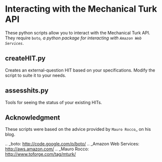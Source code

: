 Interacting with the Mechanical Turk API
========================================

These python scripts allow you to interact with the Mechanical Turk API. They
require `boto`_, a python package for interacting with `Amazon Web Services`_.

createHIT.py
------------

Creates an external-question HIT based on your specifications. Modify the script to suite it to your needs.

assesshits.py
------------

Tools for seeing the status of your existing HITs.

Acknowledgment
--------------

These scripts were based on the advice provided by `Mauro Rocco`_ on his blog.


.. _boto: http://code.google.com/p/boto/
.. _Amazon Web Services: http://aws.amazon.com/
.. _Mauro Rocco: http://www.toforge.com/tag/mturk/

